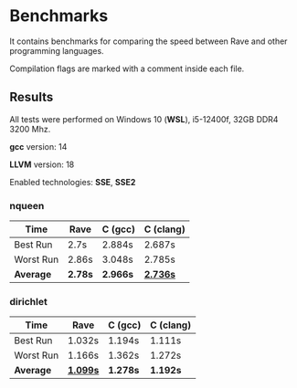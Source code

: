 # Benchmarks

It contains benchmarks for comparing the speed between Rave and other programming languages.

Compilation flags are marked with a comment inside each file.

## Results

All tests were performed on Windows 10 (**WSL**), i5-12400f, 32GB DDR4 3200 Mhz.

**gcc** version: 14

**LLVM** version: 18

Enabled technologies: **SSE**, **SSE2**

### nqueen

| Time | Rave | C (gcc) | C (clang) |
| ---- | ---- | ------- | --------- |
| Best Run | 2.7s | 2.884s | 2.687s |
| Worst Run | 2.86s | 3.048s | 2.785s |
| **Average** | **2.78s** | **2.966s** | <ins>**2.736s**</ins> |

### dirichlet

| Time | Rave | C (gcc) | C (clang) |
| ---- | ---- | ------- | --------- |
| Best Run | 1.032s | 1.194s | 1.111s |
| Worst Run | 1.166s | 1.362s | 1.272s |
| **Average** | <ins>**1.099s**</ins> | **1.278s** | **1.192s** |
